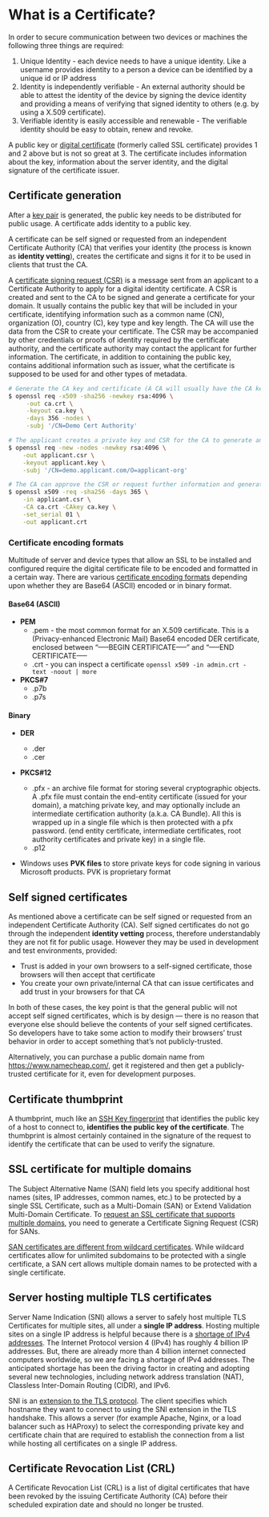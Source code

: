 # What is a Certificate?

In order to secure communication between two devices or machines the following three things are required:

1. Unique Identity - each device needs to have a unique identity. Like a username provides identity to a person a device can be identified by a unique id or IP address
2. Identity is independently verifiable - An external authority should be able to attest the identity of the device by signing the device identity and providing a means of verifying that signed identity to others (e.g. by using a X.509 certificate).
3. Verifiable identity is easily accessible and renewable - The verifiable identity should be easy to obtain, renew and revoke.

A public key or [digital certificate](https://certbot.eff.org/docs/what.html) (formerly called SSL certificate) provides 1 and 2 above but is not so great at 3. The certificate includes information about the key, information about the server identity, and the digital signature of the certificate issuer.

## Certificate generation

After a [key pair](https://en.wikipedia.org/wiki/Public-key_cryptography) is generated, the public key needs to be distributed for public usage. A certificate adds identity to a public key. 

A certificate can be self signed or requested from an independent Certificate Authority (CA) that verifies your identity (the process is known as **identity vetting**), creates the certificate and signs it for it to be used in clients that trust the CA.

A [certificate signing request (CSR)](https://www.globalsign.com/en/blog/what-is-a-certificate-signing-request-csr) is a message sent from an applicant to a Certificate Authority to apply for a digital identity certificate. A CSR is created and sent to the CA to be signed and generate a certificate for your domain. It usually contains the public key that will be included in your certificate, identifying information such as a common name (CN), organization (O), country (C), key type and key length. The CA will use the data from the CSR to create your certificate. The CSR may be accompanied by other credentials or proofs of identity required by the certificate authority, and the certificate authority may contact the applicant for further information. The certificate, in addition to containing the public key, contains additional information such as issuer, what the certificate is supposed to be used for and other types of metadata.

```sh
# Generate the CA key and certificate (A CA will usually have the CA key and certificate already with them)
$ openssl req -x509 -sha256 -newkey rsa:4096 \
     -out ca.crt \
     -keyout ca.key \
     -days 356 -nodes \
     -subj '/CN=Demo Cert Authority'

# The applicant creates a private key and CSR for the CA to generate and sign a certificate for the applicant
$ openssl req -new -nodes -newkey rsa:4096 \
	-out applicant.csr \
	-keyout applicant.key \
	-subj '/CN=demo.applicant.com/O=applicant-org'

# The CA can approve the CSR or request further information and generates a certificate (public key) for the applicant
$ openssl x509 -req -sha256 -days 365 \
	-in applicant.csr \
	-CA ca.crt -CAkey ca.key \
	-set_serial 01 \
	-out applicant.crt
```
### Certificate encoding formats

Multitude of server and device types that allow an SSL to be installed and configured require the digital certificate file to be encoded and formatted in a certain way. There are various [certificate encoding formats](https://www.ssls.com/knowledgebase/what-are-certificate-formats-and-what-is-the-difference-between-them/) depending upon whether they are Base64 (ASCII) encoded or in binary format.

#### Base64 (ASCII)

* **PEM**
  * .pem - the most common format for an X.509 certificate. This is a (Privacy-enhanced Electronic Mail) Base64 encoded DER certificate, enclosed between “—–BEGIN CERTIFICATE—–” and “—–END CERTIFICATE—–
  * .crt - you can inspect a certificate `openssl x509 -in admin.crt -text -noout | more`
* **PKCS#7**
  * .p7b
  * .p7s

#### Binary

* **DER**
  * .der
  * .cer
* **PKCS#12**
  * .pfx - an archive file format for storing several cryptographic objects. A .pfx file must contain the end-entity certificate (issued for your domain), a matching private key, and may optionally include an intermediate certification authority (a.k.a. CA Bundle). All this is wrapped up in a single file which is then protected with a pfx password.  (end entity certificate, intermediate certificates, root authority certificates and private key) in a single file.
  * .p12

* Windows uses **PVK files** to store private keys for code signing in various Microsoft products. PVK is proprietary format

## Self signed certificates

As mentioned above a certificate can be self signed or requested from an independent Certificate Authority (CA). Self signed certificates do not go through the independent **identity vetting** process, therefore understandably they are not fit for public usage. However they may be used in development and test environments, provided:

* Trust is added in your own browsers to a self-signed certificate, those browsers will then accept that certificate
* You create your own private/internal CA that can issue certificates and add trust in your browsers for that CA

In both of these cases, the key point is that the general public will not accept self signed certificates, which is by design — there is no reason that everyone else should believe the contents of your self signed certificates. So developers have to take some action to modify their browsers’ trust behavior in order to accept something that’s not publicly-trusted.

Alternatively, you can purchase a public domain name from https://www.namecheap.com/, get it registered and then get a publicly-trusted certificate for it, even for development purposes.

## Certificate thumbprint

A thumbprint, much like an [SSH Key fingerprint](https://superuser.com/questions/421997/what-is-a-ssh-key-fingerprint-and-how-is-it-generated) that identifies the public key of a host to connect to, **identifies the public key of the certificate**. The thumbprint is almost certainly contained in the signature of the request to identify the certificate that can be used to verify the signature.

## SSL certificate for multiple domains

The Subject Alternative Name (SAN) field lets you specify additional host names (sites, IP addresses, common names, etc.) to be protected by a single SSL Certificate, such as a Multi-Domain (SAN) or Extend Validation Multi-Domain Certificate. To [request an SSL certificate that supports multiple domains](http://www.jasinskionline.com/technicalwiki/%28X%281%29S%28fdjqoj45vcgk5z225tt5qaey%29%29/Print.aspx?Page=Requesting-an-SSL-Certificate-for-Multiple-Domains), you need to generate a Certificate Signing Request (CSR) for SANs.

[SAN certificates are different from wildcard certificates](https://opensrs.com/blog/2012/09/san-and-wildcard-certificates-whats-the-difference). While wildcard certificates allow for unlimited subdomains to be protected with a single certificate, a SAN cert allows multiple domain names to be protected with a single certificate.

## Server hosting multiple TLS certificates

Server Name Indication (SNI) allows a server to safely host multiple TLS Certificates for multiple sites, all under a **single IP address**. Hosting multiple sites on a single IP address is helpful because there is a [shortage of IPv4 addresses](https://en.wikipedia.org/wiki/IPv4_address_exhaustion). The Internet Protocol version 4 (IPv4) has roughly 4 billion IP addresses. But, there are already more than 4 billion internet connected computers worldwide, so we are facing a shortage of IPv4 addresses. The anticipated shortage has been the driving factor in creating and adopting several new technologies, including network address translation (NAT), Classless Inter-Domain Routing (CIDR), and IPv6.

SNI is an [extension to the TLS protocol](https://www.globalsign.com/en/blog/what-is-server-name-indication). The client specifies which hostname they want to connect to using the SNI extension in the TLS handshake. This allows a server (for example Apache, Nginx, or a load balancer such as HAProxy) to select the corresponding private key and certificate chain that are required to establish the connection from a list while hosting all certificates on a single IP address.

## Certificate Revocation List (CRL)

A Certificate Revocation List (CRL) is a list of digital certificates that have been revoked by the issuing Certificate Authority (CA) before their scheduled expiration date and should no longer be trusted.
